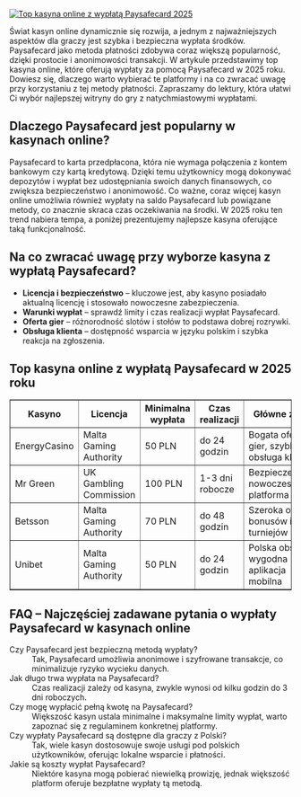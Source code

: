 [![Top kasyna online z wypłatą Paysafecard 2025](https://123-caf.pages.dev/gitsignup.png)](https://vrmoo.ru/Bt82HjjY)

<div>     <p>Świat kasyn online dynamicznie się rozwija, a jednym z najważniejszych aspektów dla graczy jest szybka i bezpieczna wypłata środków. Paysafecard jako metoda płatności zdobywa coraz większą popularność, dzięki prostocie i anonimowości transakcji. W artykule przedstawimy top kasyna online, które oferują wypłaty za pomocą Paysafecard w 2025 roku. Dowiesz się, dlaczego warto wybierać te platformy i na co zwracać uwagę przy korzystaniu z tej metody płatności. Zapraszamy do lektury, która ułatwi Ci wybór najlepszej witryny do gry z natychmiastowymi wypłatami.</p>        <h2>Dlaczego Paysafecard jest popularny w kasynach online?</h2>     <p>Paysafecard to karta przedpłacona, która nie wymaga połączenia z kontem bankowym czy kartą kredytową. Dzięki temu użytkownicy mogą dokonywać depozytów i wypłat bez udostępniania swoich danych finansowych, co zwiększa bezpieczeństwo i anonimowość. Co ważne, coraz więcej kasyn online umożliwia również wypłaty na saldo Paysafecard lub powiązane metody, co znacznie skraca czas oczekiwania na środki. W 2025 roku ten trend nabiera tempa, a poniżej prezentujemy najlepsze kasyna oferujące taką funkcjonalność.</p>        <h2>Na co zwracać uwagę przy wyborze kasyna z wypłatą Paysafecard?</h2>     <ul>       <li><strong>Licencja i bezpieczeństwo</strong> – kluczowe jest, aby kasyno posiadało aktualną licencję i stosowało nowoczesne zabezpieczenia.</li>       <li><strong>Warunki wypłat</strong> – sprawdź limity i czas realizacji wypłat Paysafecard.</li>       <li><strong>Oferta gier</strong> – różnorodność slotów i stołów to podstawa dobrej rozrywki.</li>       <li><strong>Obsługa klienta</strong> – dostępność wsparcia w języku polskim i szybka reakcja na zgłoszenia.</li>     </ul>        <h2>Top kasyna online z wypłatą Paysafecard w 2025 roku</h2>     <table border="1" cellspacing="0" cellpadding="5">       <thead>         <tr>           <th>Kasyno</th>           <th>Licencja</th>           <th>Minimalna wypłata</th>           <th>Czas realizacji</th>           <th>Główne zalety</th>         </tr>       </thead>       <tbody>         <tr>           <td>EnergyCasino</td>           <td>Malta Gaming Authority</td>           <td>50 PLN</td>           <td>do 24 godzin</td>           <td>Bogata oferta gier, szybka obsługa klienta</td>         </tr>         <tr>           <td>Mr Green</td>           <td>UK Gambling Commission</td>           <td>100 PLN</td>           <td>1-3 dni robocze</td>           <td>Bezpieczeństwo, nowoczesna platforma</td>         </tr>         <tr>           <td>Betsson</td>           <td>Malta Gaming Authority</td>           <td>70 PLN</td>           <td>do 48 godzin</td>           <td>Szeroka oferta bonusów i turniejów</td>         </tr>         <tr>           <td>Unibet</td>           <td>Malta Gaming Authority</td>           <td>50 PLN</td>           <td>do 24 godzin</td>           <td>Polska obsługa, wygodna aplikacja mobilna</td>         </tr>       </tbody>     </table>        <h2>FAQ – Najczęściej zadawane pytania o wypłaty Paysafecard w kasynach online</h2>     <dl>       <dt>Czy Paysafecard jest bezpieczną metodą wypłaty?</dt>       <dd>Tak, Paysafecard umożliwia anonimowe i szyfrowane transakcje, co minimalizuje ryzyko wycieku danych.</dd>          <dt>Jak długo trwa wypłata na Paysafecard?</dt>       <dd>Czas realizacji zależy od kasyna, zwykle wynosi od kilku godzin do 3 dni roboczych.</dd>          <dt>Czy mogę wypłacić pełną kwotę na Paysafecard?</dt>       <dd>Większość kasyn ustala minimalne i maksymalne limity wypłat, warto zapoznać się z regulaminem konkretnej platformy.</dd>          <dt>Czy wypłaty Paysafecard są dostępne dla graczy z Polski?</dt>       <dd>Tak, wiele kasyn dostosowuje swoje usługi pod polskich użytkowników, oferując lokalne wsparcie i płatności.</dd>          <dt>Jakie są koszty wypłat Paysafecard?</dt>       <dd>Niektóre kasyna mogą pobierać niewielką prowizję, jednak większość platform oferuje bezpłatne wypłaty tą metodą.</dd>     </dl>   </div>